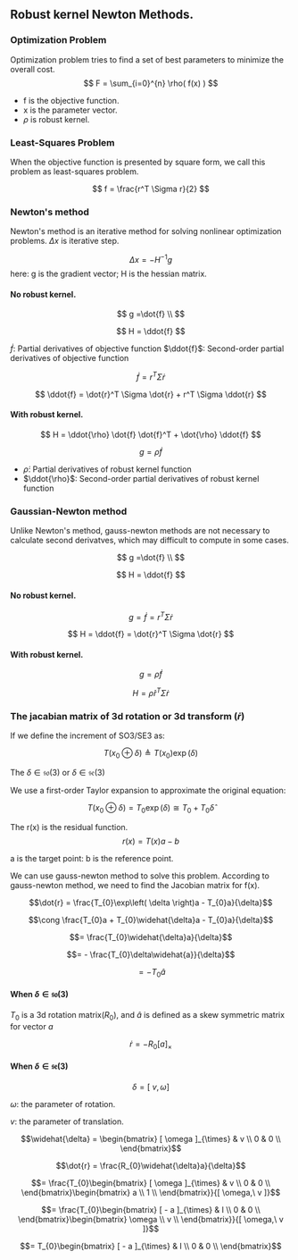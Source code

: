 ## Robust kernel Newton Methods.  

### Optimization Problem
Optimization problem tries to find a set of best parameters to minimize the overall cost. 
$$
F = \sum_{i=0}^{n} \rho( f(x) )
$$

* f is the objective function. 
* x is the parameter vector.
* $\rho$ is robust kernel.  

### Least-Squares Problem

When the objective function is presented by square form, we call this problem as least-squares problem.

$$ 
f =  \frac{r^T \Sigma r}{2} 
$$

### Newton's method
Newton's method is an iterative method for solving nonlinear optimization problems. $\Delta x$ is iterative step.

$$ 
\Delta x = -H^{-1}g
$$
here: g is the gradient vector; H is the hessian matrix.

#### No robust kernel.
$$ 
g =\dot{f} \\
$$

$$ 
H = \ddot{f}
$$

$\dot{f}$: Partial derivatives of objective function 
$\ddot{f}$: Second-order partial derivatives of objective function 

$$
\dot{f} = r^T \Sigma \dot{r} 
$$

$$
\ddot{f} = \dot{r}^T \Sigma \dot{r} + r^T \Sigma \ddot{r} 
$$

#### With robust kernel.

$$
H = \ddot{\rho} \dot{f} \dot{f}^T + \dot{\rho} \ddot{f} 
$$

$$
g = \dot{\rho} \dot{f}  
$$


* $\dot{\rho}$: Partial derivatives of robust kernel function 
* $\ddot{\rho}$: Second-order partial derivatives of robust kernel function 

### Gaussian-Newton method
Unlike Newton's method, gauss-newton methods are not necessary to calculate second derivatves, which may difficult to compute in some cases.  

$$ 
g =\dot{f} \\
$$

$$ 
H = \ddot{f}
$$
#### No robust kernel.
$$
g =\dot{f} = r^T \Sigma \dot{r} 
$$

$$
H = \ddot{f} = \dot{r}^T \Sigma \dot{r} 
$$
#### With robust kernel.
$$
g = \dot{\rho} \dot{f}  
$$

$$
H = \dot{\rho} \dot{r}^T \Sigma \dot{r}
$$


### The jacabian matrix of 3d rotation or 3d transform ($\dot{r}$) 

If we define the increment of SO3/SE3 as:

$$T(x_{0}\oplus\delta) \triangleq T(x_{0})\exp( \delta )$$

The $\delta \in \mathfrak{so}(3)$ or $\delta \in \mathfrak{se}(3)$

We use a first-order Taylor expansion to approximate the original equation:  

$$T(x_{0}\oplus\delta) = T_{0}\exp( \delta ) \cong T_{0} + T_{0}\widehat{\delta}$$

The r(x) is the residual function. 
$$r(x) = T(x)a - b$$

a is the target point:
b is the reference point.

We can use gauss-newton method to solve this problem.
According to gauss-newton method, we need to find the Jacobian matrix
for f(x).

$$\dot{r} = \frac{T_{0}\exp\left( \delta \right)a - T_{0}a}{\delta}$$

$$\cong \frac{T_{0}a + T_{0}\widehat{\delta}a - T_{0}a}{\delta}$$

$$= \frac{T_{0}\widehat{\delta}a}{\delta}$$

$$= - \frac{T_{0}\delta\widehat{a}}{\delta}$$

$$= - T_{0}\widehat{a} $$

#### When $\delta \in \mathfrak{so}(3)$
$T_0$ is a 3d rotation matrix($R_0$),
and $\widehat{a}$ is defined as a skew symmetric matrix for vector $a$

$$\dot{r} = - R_{0}[ a ]_{\times}$$

####  When $\delta \in \mathfrak{se}(3)$

$$\delta = [\ v, \omega ]$$

$\omega$: the parameter of rotation.

$v$: the parameter of translation.

$$\widehat{\delta} = \begin{bmatrix}
[ \omega ]_{\times} & v \\
0 & 0 \\
\end{bmatrix}$$

$$\dot{r} = \frac{R_{0}\widehat{\delta}a}{\delta}$$

$$= \frac{T_{0}\begin{bmatrix}
[ \omega ]_{\times} & v \\
0 & 0 \\
\end{bmatrix}\begin{bmatrix}
a \\
1 \\
\end{bmatrix}}{[ \omega,\ v ]}$$

$$= \frac{T_{0}\begin{bmatrix}
[ - a ]_{\times} & I \\
0 & 0 \\
\end{bmatrix}\begin{bmatrix}
\omega \\
v \\
\end{bmatrix}}{[ \omega,\ v ]}$$

$$= T_{0}\begin{bmatrix}
[ - a ]_{\times} & I \\
0 & 0 \\
\end{bmatrix}$$


